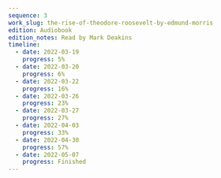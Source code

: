 ```yaml
---
sequence: 3
work_slug: the-rise-of-theodore-roosevelt-by-edmund-morris
edition: Audiobook
edition_notes: Read by Mark Deakins
timeline:
  - date: 2022-03-19
    progress: 5%
  - date: 2022-03-20
    progress: 6%
  - date: 2022-03-22
    progress: 16%
  - date: 2022-03-26
    progress: 23%
  - date: 2022-03-27
    progress: 27%
  - date: 2022-04-03
    progress: 33%
  - date: 2022-04-30
    progress: 57%
  - date: 2022-05-07
    progress: Finished
---
```

